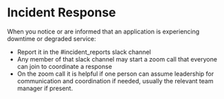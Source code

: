 # Incident Response

When you notice or are informed that an application is experiencing downtime or degraded service:

* Report it in the #incident_reports slack channel
* Any member of that slack channel may start a zoom call that everyone can join
  to coordinate a response
* On the zoom call it is helpful if one person can assume leadership for communication and coordination if needed, usually the relevant team manager if present.
